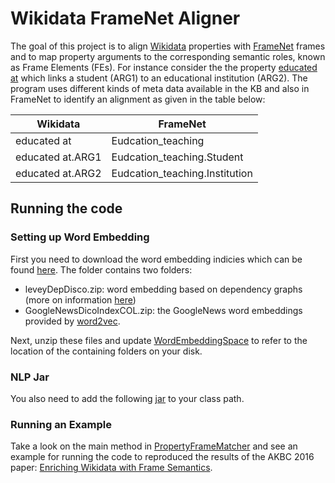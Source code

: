 # Wikidata FrameNet Aligner

The goal of this project is to align [Wikidata](https://www.wikidata.org) properties with [FrameNet](framenet2.icsi.berkeley.edu) frames and to map property arguments to the corresponding semantic roles, known as Frame Elements (FEs). For instance consider the the property [educated at](https://www.wikidata.org/wiki/Property:P69) which links a student (ARG1) to an educational institution (ARG2). The program uses different kinds of meta data available in the KB and also in FrameNet to identify an alignment as given in the table below:

|Wikidata | FrameNet|
|----------|----------|
|educated at| Eudcation_teaching|
|educated at.ARG1 | Eudcation_teaching.Student|
|educated at.ARG2 | Eudcation_teaching.Institution|

## Running the code

### Setting up Word Embedding

First you need to download the word embedding indicies which can be found [here](https://goo.gl/ysKmQ8). The folder contains two folders:

- leveyDepDisco.zip: word embedding based on dependency graphs (more on information [here](https://levyomer.wordpress.com/2014/04/25/dependency-based-word-embeddings/))
- GoogleNewsDicoIndexCOL.zip: the GoogleNews word embeddings provided by [word2vec](http://word2vec.googlecode.com/).    

Next, unzip these files and update [WordEmbeddingSpace](src/hms/embedding/WordEmbeddingSpace.java) to refer to the location of the containing folders on your disk.

### NLP Jar

You also need to add the following [jar](https://goo.gl/KUZevH) to your class path.

### Running an Example

Take a look on the main method in [PropertyFrameMatcher](src/hms/alignment/PropertyFrameMatcher.java) and see an example for running the code to reproduced the results of the AKBC 2016 paper: [Enriching Wikidata with Frame Semantics](http://www.akbc.ws/2016/).


